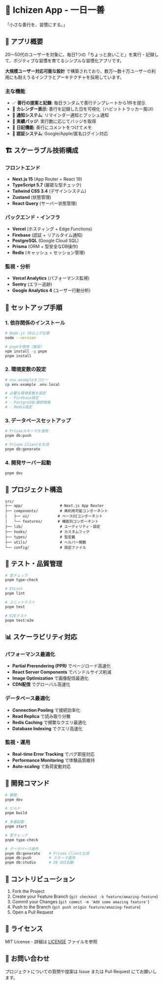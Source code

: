 # 🌱 Ichizen App - 一日一善

「小さな善行を、習慣にする。」

## 📱 アプリ概要

20〜50代のユーザーを対象に、毎日1つの「ちょっと良いこと」を実行・記録して、ポジティブな習慣を育てるシンプルな習慣化アプリです。

**大規模ユーザー対応可能な設計** で構築されており、数万〜数十万ユーザーの利用にも耐えうるインフラとアーキテクチャを採用しています。

### 主な機能

- ✅ **善行の提案と記録**: 毎日ランダムで善行テンプレートから1件を提示
- 📅 **カレンダー表示**: 善行を記録した日を可視化（ハビットトラッカー風UI）
- 🔔 **通知システム**: リマインダー通知とプッシュ通知
- 🏅 **実績バッジ**: 実行数に応じてバッジを取得
- 💬 **日記機能**: 善行にコメントをつけてメモ
- 🔐 **認証システム**: Google/Apple/匿名ログイン対応

## 🏗️ スケーラブル技術構成

### フロントエンド
- **Next.js 15** (App Router + React 19)
- **TypeScript 5.7** (厳密な型チェック)
- **Tailwind CSS 3.4** (デザインシステム)
- **Zustand** (状態管理)
- **React Query** (サーバー状態管理)

### バックエンド・インフラ
- **Vercel** (ホスティング + Edge Functions)
- **Firebase** (認証 + リアルタイム通知)
- **PostgreSQL** (Google Cloud SQL)
- **Prisma** (ORM + 型安全なDB操作)
- **Redis** (キャッシュ + セッション管理)

### 監視・分析
- **Vercel Analytics** (パフォーマンス監視)
- **Sentry** (エラー追跡)
- **Google Analytics 4** (ユーザー行動分析)

## 🚀 セットアップ手順

### 1. 依存関係のインストール

```bash
# Node.js 18以上が必要
node --version

# pnpmを使用（推奨）
npm install -g pnpm
pnpm install
```

### 2. 環境変数の設定

```bash
# env.exampleをコピー
cp env.example .env.local

# 必要な環境変数を設定
# - Firebase設定
# - PostgreSQL接続情報
# - Redis設定
```

### 3. データベースセットアップ

```bash
# Prismaスキーマを適用
pnpm db:push

# Prisma Clientを生成
pnpm db:generate
```

### 4. 開発サーバー起動

```bash
pnpm dev
```

## 📁 プロジェクト構造

```
src/
├── app/                 # Next.js App Router
├── components/          # 再利用可能コンポーネント
│   ├── ui/             # ベースUIコンポーネント
│   └── features/       # 機能別コンポーネント
├── lib/                 # ユーティリティ・設定
├── hooks/               # カスタムフック
├── types/               # 型定義
├── utils/               # ヘルパー関数
└── config/              # 設定ファイル
```

## 🧪 テスト・品質管理

```bash
# 型チェック
pnpm type-check

# ESLint
pnpm lint

# ユニットテスト
pnpm test

# E2Eテスト
pnpm test:e2e
```

## 📊 スケーラビリティ対応

### パフォーマンス最適化
- **Partial Prerendering (PPR)** でページロード高速化
- **React Server Components** でバンドルサイズ削減
- **Image Optimization** で画像配信最適化
- **CDN配信** でグローバル高速化

### データベース最適化
- **Connection Pooling** で接続効率化
- **Read Replica** で読み取り分散
- **Redis Caching** で頻繁なクエリ最適化
- **Database Indexing** でクエリ高速化

### 監視・運用
- **Real-time Error Tracking** でバグ即座対応
- **Performance Monitoring** で体験品質維持
- **Auto-scaling** で負荷変動対応

## 🔧 開発コマンド

```bash
# 開発
pnpm dev

# ビルド
pnpm build

# 本番起動
pnpm start

# 型チェック
pnpm type-check

# データベース操作
pnpm db:generate    # Prisma Client生成
pnpm db:push        # スキーマ適用
pnpm db:studio      # DB GUI起動
```

## 🤝 コントリビューション

1. Fork the Project
2. Create your Feature Branch (`git checkout -b feature/amazing-feature`)
3. Commit your Changes (`git commit -m 'Add some amazing feature'`)
4. Push to the Branch (`git push origin feature/amazing-feature`)
5. Open a Pull Request

## 📄 ライセンス

MIT License - 詳細は [LICENSE](LICENSE) ファイルを参照

## 📧 お問い合わせ

プロジェクトについての質問や提案は Issue または Pull Request にてお願いします。
